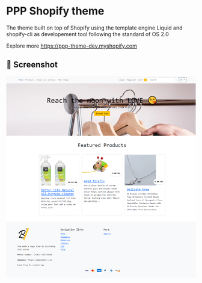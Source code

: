 # PPP Shopify theme
The theme built on top of Shopify using the template engine Liquid and shopify-cli as developement tool following the standard of OS 2.0

Explore more https://ppp-theme-dev.myshopify.com

## 📸 Screenshot
<img src="./screenshot.png" width="600" alt="index.liquid" />
